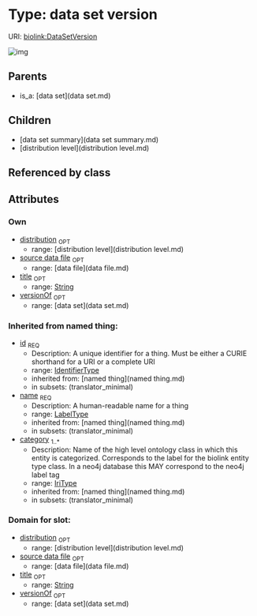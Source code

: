 
# Type: data set version




URI: [biolink:DataSetVersion](https://w3id.org/biolink/vocab/DataSetVersion)


![img](http://yuml.me/diagram/nofunky;dir:TB/class/\[DistributionLevel]<distribution%200..1-%20\[DataSetVersion|title:string%20%3F;id(i):identifier_type;name(i):label_type;category(i):iri_type%20%2B],%20\[DataSet]<versionOf%200..1-%20\[DataSetVersion],%20\[DataFile]<source%20data%20file%200..1-%20\[DataSetVersion],%20\[DataSetVersion]^-\[DistributionLevel],%20\[DataSetVersion]^-\[DataSetSummary],%20\[DataSet]^-\[DataSetVersion])

## Parents

 *  is_a: [data set](data set.md)

## Children

 * [data set summary](data set summary.md)
 * [distribution level](distribution level.md)

## Referenced by class


## Attributes


### Own

 * [distribution](distribution.md)  <sub>OPT</sub>
    * range: [distribution level](distribution level.md)
 * [source data file](source_data_file.md)  <sub>OPT</sub>
    * range: [data file](data file.md)
 * [title](title.md)  <sub>OPT</sub>
    * range: [String](type/String.md)
 * [versionOf](versionOf.md)  <sub>OPT</sub>
    * range: [data set](data set.md)

### Inherited from named thing:

 * [id](id.md)  <sub>REQ</sub>
    * Description: A unique identifier for a thing. Must be either a CURIE shorthand for a URI or a complete URI
    * range: [IdentifierType](type/IdentifierType.md)
    * inherited from: [named thing](named thing.md)
    * in subsets: (translator_minimal)
 * [name](name.md)  <sub>REQ</sub>
    * Description: A human-readable name for a thing
    * range: [LabelType](type/LabelType.md)
    * inherited from: [named thing](named thing.md)
    * in subsets: (translator_minimal)
 * [category](category.md)  <sub>1..*</sub>
    * Description: Name of the high level ontology class in which this entity is categorized. Corresponds to the label for the biolink entity type class. In a neo4j database this MAY correspond to the neo4j label tag
    * range: [IriType](type/IriType.md)
    * inherited from: [named thing](named thing.md)
    * in subsets: (translator_minimal)

### Domain for slot:

 * [distribution](distribution.md)  <sub>OPT</sub>
    * range: [distribution level](distribution level.md)
 * [source data file](source_data_file.md)  <sub>OPT</sub>
    * range: [data file](data file.md)
 * [title](title.md)  <sub>OPT</sub>
    * range: [String](type/String.md)
 * [versionOf](versionOf.md)  <sub>OPT</sub>
    * range: [data set](data set.md)
